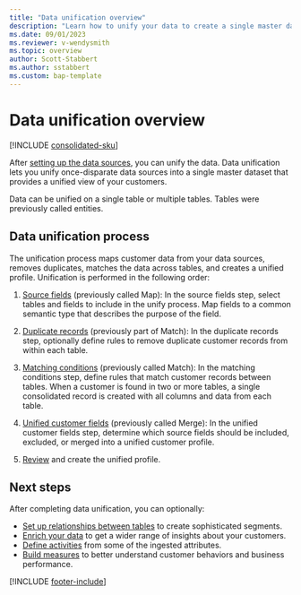 ```yaml
---
title: "Data unification overview"
description: "Learn how to unify your data to create a single master dataset of customer profiles."
ms.date: 09/01/2023
ms.reviewer: v-wendysmith
ms.topic: overview
author: Scott-Stabbert
ms.author: sstabbert
ms.custom: bap-template
---
```


# Data unification overview

[!INCLUDE [consolidated-sku](./includes/consolidated-sku.md)]

After [setting up the data sources](data-sources.md), you can unify the data. Data unification lets you unify once-disparate data sources into a single master dataset that provides a unified view of your customers.

Data can be unified on a single table or multiple tables. Tables were previously called entities.

## Data unification process

The unification process maps customer data from your data sources, removes duplicates, matches the data across tables, and creates a unified profile. Unification is performed in the following order:

1. [Source fields](data-unification-map-tables.md) (previously called Map): In the source fields step, select tables and fields to include in the unify process. Map fields to a common semantic type that describes the purpose of the field.

1. [Duplicate records](data-unification-duplicates.md) (previously part of Match): In the duplicate records step, optionally define rules to remove duplicate customer records from within each table.

1. [Matching conditions](data-unification-match-tables.md) (previously called Match): In the matching conditions step, define rules that match customer records between tables. When a customer is found in two or more tables, a single consolidated record is created with all columns and data from each table.

1. [Unified customer fields](data-unification-merge-tables.md) (previously called Merge): In the unified customer fields step, determine which source fields should be included, excluded, or merged into a unified customer profile.  

1. [Review](data-unification-review.md) and create the unified profile.

## Next steps

After completing data unification, you can optionally:

- [Set up relationships between tables](relationships.md) to create sophisticated segments.
- [Enrich your data](enrichment-hub.md) to get a wider range of insights about your customers.
- [Define activities](activities.md) from some of the ingested attributes.
- [Build measures](measures.md) to better understand customer behaviors and business performance.

[!INCLUDE [footer-include](includes/footer-banner.md)]
